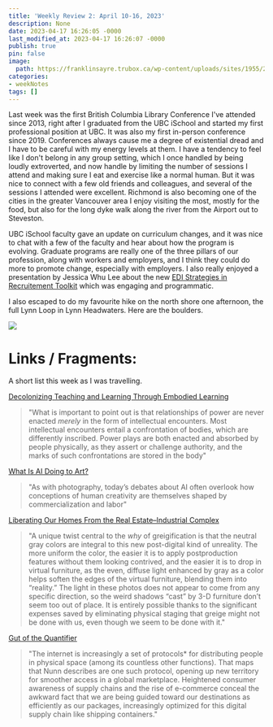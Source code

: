```yaml
---
title: 'Weekly Review 2: April 10-16, 2023'
description: None
date: 2023-04-17 16:26:05 -0000
last_modified_at: 2023-04-17 16:26:07 -0000
publish: true
pin: false
image:
  path: https://franklinsayre.trubox.ca/wp-content/uploads/sites/1955/2023/04/IMG_1199.jpeg
categories:
- weekNotes
tags: []
---
```

Last week was the first British Columbia Library Conference I've attended since 2013, right after I graduated from the UBC iSchool and started my first professional position at UBC. It was also my first in-person conference since 2019. Conferences always cause me a degree of existential dread and I have to be careful with my energy levels at them. I have a tendency to feel like I don't belong in any group setting, which I once handled by being loudly extroverted, and now handle by limiting the number of sessions I attend and making sure I eat and exercise like a normal human. But it was nice to connect with a few old friends and colleagues, and several of the sessions I attended were excellent. Richmond is also becoming one of the cities in the greater Vancouver area I enjoy visiting the most, mostly for the food, but also for the long dyke walk along the river from the Airport out to Steveston.

UBC iSchool faculty gave an update on curriculum changes, and it was nice to chat with a few of the faculty and hear about how the program is evolving. Graduate programs are really one of the three pillars of our profession, along with workers and employers, and I think they could do more to promote change, especially with employers. I also really enjoyed a presentation by Jessica Whu Lee about the new [EDI Strategies in Recruitement Toolkit](https://bclaconnect.ca/resources/toolkits/edi-strategies-in-recruitment-toolkit/) which was engaging and programmatic.

I also escaped to do my favourite hike on the north shore one afternoon, the full Lynn Loop in Lynn Headwaters. Here are the boulders.

![](http://franklinsayre.trubox.ca/wp-content/uploads/sites/1955/2023/04/IMG_1199.jpeg)

# Links / Fragments:

A short list this week as I was travelling.

[Decolonizing Teaching and Learning Through Embodied Learning](https://read.aupress.ca/read/sharing-breath/section/6911f395-ad1b-44be-b0f3-107bc45ab91b)

> "What is important to point out is that relationships of power are never enacted _merely_ in the form of intellectual encounters. Most intellectual encounters entail a confrontation of bodies, which are differently inscribed. Power plays are both enacted and absorbed by people physically, as they assert or challenge authority, and the marks of such confrontations are stored in the body"

[What Is AI Doing to Art?](https://www.noemamag.com/what-is-ai-doing-to-art)

> "As with photography, today’s debates about AI often overlook how conceptions of human creativity are themselves shaped by commercialization and labor"

[Liberating Our Homes From the Real Estate–Industrial Complex](https://www.scopeofwork.net/r/02de074a?m=370b9671-1c27-49af-a1bc-2d8d07917715)

> "A unique twist central to the _why_ of greigification is that the neutral gray colors are integral to this new post-digital kind of unreality. The more uniform the color, the easier it is to apply postproduction features without them looking contrived, and the easier it is to drop in virtual furniture, as the even, diffuse light enhanced by gray as a color helps soften the edges of the virtual furniture, blending them into “reality.” The light in these photos does not appear to come from any specific direction, so the weird shadows “cast” by 3-D furniture don’t seem too out of place. It is entirely possible thanks to the significant expenses saved by eliminating physical staging that greige might not be done with us, even though we seem to be done with it."

[Gut of the Quantifier](https://kneelingbus.substack.com/p/gut-of-the-quantifier)

> "The internet is increasingly a set of protocols* for distributing people in physical space (among its countless other functions). That maps that Nunn describes are one such protocol, opening up new territory for smoother access in a global marketplace. Heightened consumer awareness of supply chains and the rise of e-commerce conceal the awkward fact that we are being guided toward our destinations as efficiently as our packages, increasingly optimized for this digital supply chain like shipping containers."
